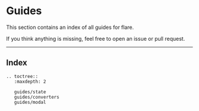 # Guides

This section contains an index of all guides for flare.

If you think anything is missing, feel free to open an issue or pull request.

----

## Index

```{eval-rst}
.. toctree::
   :maxdepth: 2

   guides/state
   guides/converters
   guides/modal
```
